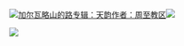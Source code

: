 [![](https://res.chinacath.cn/web/2024/11/08/1731030050068.png@!w100h100)加尔瓦略山的路专辑：天韵作者：周至教区![](https://res.chinacath.cn/web/icon/play-128.png)](http://www.zhouzhidiocese.com/track/107447)

![](https://res.chinacath.cn/web/images/2022/12/02/1669941184837.jpg)